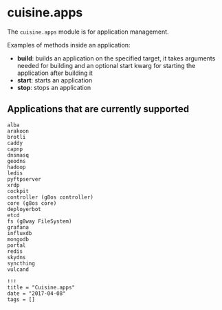 # cuisine.apps

The `cuisine.apps` module is for application management.

Examples of methods inside an application:

- **build**: builds an application on the specified target, it takes arguments needed for building and an optional start kwarg for starting the application after building it
- **start**: starts an application
- **stop**: stops an application

## Applications that are currently supported

```
alba
arakoon
brotli
caddy
capnp
dnsmasq
geodns
hadoop
ledis
pyftpserver
xrdp
cockpit
controller (g8os controller)
core (g8os core)
deployerbot
etcd
fs (g8way FileSystem)
grafana
influxdb
mongodb
portal
redis
skydns
syncthing
vulcand
```

```
!!!
title = "Cuisine.apps"
date = "2017-04-08"
tags = []
```
